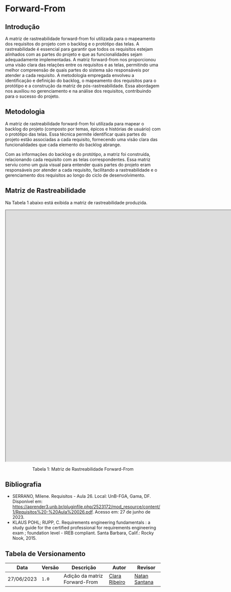 # Forward-From

## Introdução

A matriz de rastreabilidade forward-from foi utilizada para o mapeamento dos requisitos do projeto com o backlog e o protótipo das telas. A rastreabilidade é essencial para garantir que todos os requisitos estejam alinhados com as partes do projeto e que as funcionalidades sejam adequadamente implementadas. A matriz forward-from nos proporcionou uma visão clara das relações entre os requisitos e as telas, permitindo uma melhor compreensão de quais partes do sistema são responsáveis por atender a cada requisito. A metodologia empregada envolveu a identificação e definição do backlog, o mapeamento dos requisitos para o protótipo e a construção da matriz de pós-rastreabilidade. Essa abordagem nos auxiliou no gerenciamento e na análise dos requisitos, contribuindo para o sucesso do projeto.

## Metodologia

A matriz de rastreabilidade forward-from foi utilizada para mapear o backlog do projeto (composto por temas, épicos e histórias de usuário) com o protótipo das telas. Essa técnica permite identificar quais partes do projeto estão associadas a cada requisito, fornecendo uma visão clara das funcionalidades que cada elemento do backlog abrange.

Com as informações do backlog e do protótipo, a matriz foi construída, relacionando cada requisito com as telas correspondentes. Essa matriz serviu como um guia visual para entender quais partes do projeto eram responsáveis por atender a cada requisito, facilitando a rastreabilidade e o gerenciamento dos requisitos ao longo do ciclo de desenvolvimento.

## Matriz de Rastreabilidade

Na Tabela 1 abaixo está exibida a matriz de rastreabilidade produzida.

<iframe width="2560" height="815" src="https://docs.google.com/spreadsheets/d/e/2PACX-1vS13HgBpyKXicnXWQ1QPsE_85KgNCLquCdMkYQiTMDkaDEUedvIpgnVzZwZpuXEXOgvNnf5PdxFcRQU/pubhtml?gid=1401097735&amp;single=true&amp;widget=true&amp;headers=false"></iframe>

<div style="text-align: center">
  <p>Tabela 1: Matriz de Rastreabilidade Forward-From</p>
</div>

## Bibliografia

- SERRANO, Milene. Requisitos - Aula 26. Local: UnB-FGA, Gama, DF. Disponível em: <https://aprender3.unb.br/pluginfile.php/2523172/mod_resource/content/1/Requisitos%20-%20Aula%20026.pdf>. Acesso em: 27 de junho de 2023.
- KLAUS POHL; RUPP, C. Requirements engineering fundamentals : a study guide for the certified professional for requirements engineering exam ; foundation level - IREB compliant. Santa Barbara, Calif.: Rocky Nook, 2015.

## Tabela de Versionamento

| Data | Versão | Descrição | Autor | Revisor |
| ---- | ------ | --------- | ----- | ------- |
| 27/06/2023 | `1.0`  | Adição da matriz Forward-From | [Clara Ribeiro](https://github.com/clara-ribeiro) | [Natan Santana](https://github.com/Neitan2001) |